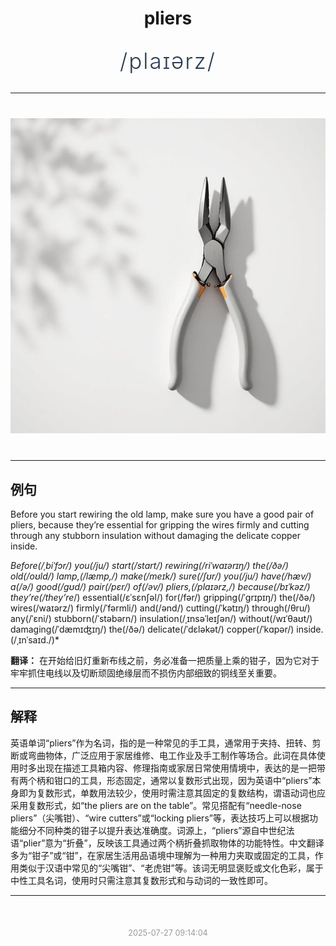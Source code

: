<div align="center">

# pliers

<div style="margin: 30px 0;">
<h1 style="font-size: 2.5em; font-weight: 300; letter-spacing: 2px; margin: 0; color: #2c3e50;">
/plaɪərz/
</h1>
</div>

</div>

---

<div align="center" style="margin: 40px 0;">

![pliers](images/pliers.png)

</div>

---

## 例句

Before you start rewiring the old lamp, make sure you have a good pair of pliers, because they’re essential for gripping the wires firmly and cutting through any stubborn insulation without damaging the delicate copper inside.

*Before(/ˌbiˈfɔr/) you(/ju/) start(/stɑrt/) rewiring(/riˈwaɪərɪŋ/) the(/ðə/) old(/oʊld/) lamp,(/læmp,/) make(/meɪk/) sure(/ʃʊr/) you(/ju/) have(/hæv/) a(/ə/) good(/gʊd/) pair(/pɛr/) of(/əv/) pliers,(/plaɪərz,/) because(/bɪˈkəz/) they’re(/they’re*/) essential(/ɛˈsɛnʃəl/) for(/fər/) gripping(/ˈgrɪpɪŋ/) the(/ðə/) wires(/waɪərz/) firmly(/ˈfərmli/) and(/ənd/) cutting(/ˈkətɪŋ/) through(/θru/) any(/ˈɛni/) stubborn(/ˈstəbərn/) insulation(/ˌɪnsəˈleɪʃən/) without(/wɪˈθaʊt/) damaging(/ˈdæmɪʤɪŋ/) the(/ðə/) delicate(/ˈdɛləkət/) copper(/ˈkɑpər/) inside.(/ˌɪnˈsaɪd./)*

**翻译：** 在开始给旧灯重新布线之前，务必准备一把质量上乘的钳子，因为它对于牢牢抓住电线以及切断顽固绝缘层而不损伤内部细致的铜线至关重要。

---

## 解释

英语单词“pliers”作为名词，指的是一种常见的手工具，通常用于夹持、扭转、剪断或弯曲物体，广泛应用于家居维修、电工作业及手工制作等场合。此词在具体使用时多出现在描述工具箱内容、修理指南或家居日常使用情境中，表达的是一把带有两个柄和钳口的工具，形态固定，通常以复数形式出现，因为英语中“pliers”本身即为复数形式，单数用法较少，使用时需注意其固定的复数结构，谓语动词也应采用复数形式，如“the pliers are on the table”。常见搭配有“needle-nose pliers”（尖嘴钳）、“wire cutters”或“locking pliers”等，表达技巧上可以根据功能细分不同种类的钳子以提升表达准确度。词源上，“pliers”源自中世纪法语“plier”意为“折叠”，反映该工具通过两个柄折叠抓取物体的功能特性。中文翻译多为“钳子”或“钳”，在家居生活用品语境中理解为一种用力夹取或固定的工具，作用类似于汉语中常见的“尖嘴钳”、“老虎钳”等。该词无明显褒贬或文化色彩，属于中性工具名词，使用时只需注意其复数形式和与动词的一致性即可。


---

<div align="center" style="margin-top: 50px;">
<small style="color: #999; font-size: 0.9em;">2025-07-27 09:14:04</small>
</div>
